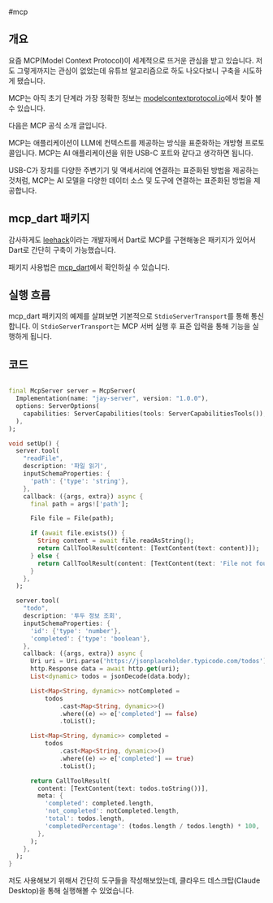 #mcp

## 개요

요즘 MCP(Model Context Protocol)이 세계적으로 뜨거운 관심을 받고 있습니다. 저도 그렇게까지는 관심이 없었는데 유튜브 알고리즘으로 하도 나오다보니 구축을 시도하게 됐습니다.

MCP는 아직 초기 단계라 가장 정확한 정보는 [modelcontextprotocol.io](https://modelcontextprotocol.io/introduction)에서 찾아 볼 수 있습니다.

다음은 MCP 공식 소개 글입니다.

MCP는 애플리케이션이 LLM에 컨텍스트를 제공하는 방식을 표준화하는 개방형 프로토콜입니다. MCP는 AI 애플리케이션을 위한 USB-C 포트와 같다고 생각하면 됩니다. 

USB-C가 장치를 다양한 주변기기 및 액세서리에 연결하는 표준화된 방법을 제공하는 것처럼, MCP는 AI 모델을 다양한 데이터 소스 및 도구에 연결하는 표준화된 방법을 제공합니다.

## mcp_dart 패키지

감사하게도 [leehack](https://linktr.ee/leehack)이라는 개발자께서 Dart로 MCP를 구현해놓은 패키지가 있어서 Dart로 간단히 구축이 가능했습니다.

패키지 사용법은 [mcp_dart](https://pub.dev/packages/mcp_dart)에서 확인하실 수 있습니다.

## 실행 흐름

mcp_dart 패키지의 예제를 살펴보면 기본적으로 `StdioServerTransport`를 통해 통신합니다.
이 `StdioServerTransport`는 MCP 서버 실행 후 표준 입력을 통해 기능을 실행하게 됩니다.

## 코드
```dart

final McpServer server = McpServer(
  Implementation(name: "jay-server", version: "1.0.0"),
  options: ServerOptions(
    capabilities: ServerCapabilities(tools: ServerCapabilitiesTools()),
  ),
);

void setUp() {
  server.tool(
    "readFile",
    description: '파일 읽기',
    inputSchemaProperties: {
      'path': {'type': 'string'},
    },
    callback: ({args, extra}) async {
      final path = args!['path'];

      File file = File(path);

      if (await file.exists()) {
        String content = await file.readAsString();
        return CallToolResult(content: [TextContent(text: content)]);
      } else {
        return CallToolResult(content: [TextContent(text: 'File not found')]);
      }
    },
  );

  server.tool(
    "todo",
    description: '투두 정보 조회',
    inputSchemaProperties: {
      'id': {'type': 'number'},
      'completed': {'type': 'boolean'},
    },
    callback: ({args, extra}) async {
      Uri uri = Uri.parse('https://jsonplaceholder.typicode.com/todos');
      http.Response data = await http.get(uri);
      List<dynamic> todos = jsonDecode(data.body);

      List<Map<String, dynamic>> notCompleted =
          todos
              .cast<Map<String, dynamic>>()
              .where((e) => e['completed'] == false)
              .toList();

      List<Map<String, dynamic>> completed =
          todos
              .cast<Map<String, dynamic>>()
              .where((e) => e['completed'] == true)
              .toList();

      return CallToolResult(
        content: [TextContent(text: todos.toString())],
        meta: {
          'completed': completed.length,
          'not_completed': notCompleted.length,
          'total': todos.length,
          'completedPercentage': (todos.length / todos.length) * 100,
        },
      );
    },
  );
}
```

저도 사용해보기 위해서 간단히 도구들을 작성해보았는데, 클라우드 데스크탑(Claude Desktop)을 통해 실행해볼 수 있었습니다.